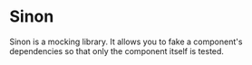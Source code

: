 # Sinon

Sinon is a mocking library.  It allows you to fake a component's dependencies so that only the component itself is tested.
